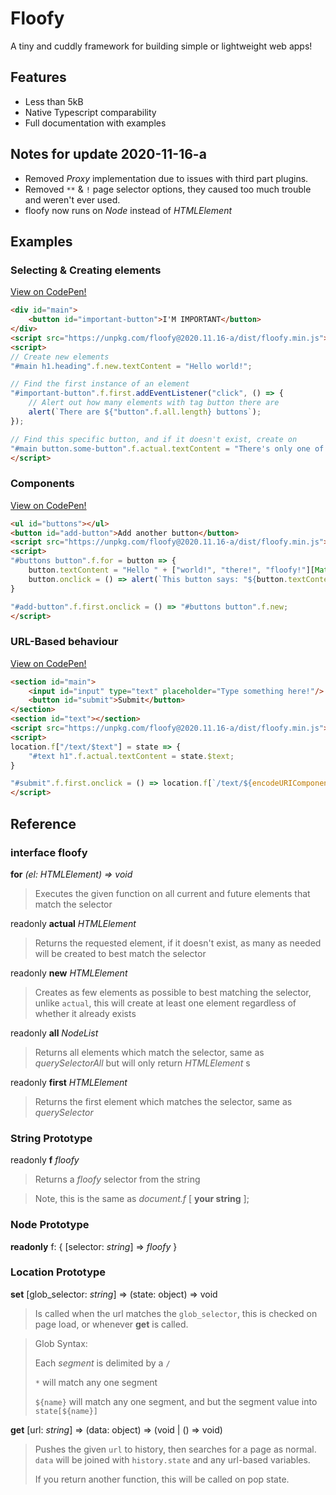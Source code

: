 # Floofy

A tiny and cuddly framework for building simple or lightweight web apps!

## Features

- Less than 5kB
- Native Typescript comparability
- Full documentation with examples

## Notes for update 2020-11-16-a
* Removed _Proxy_ implementation due to issues with third part plugins.
* Removed `**` & `!` page selector options, they caused too much trouble and weren't ever used.
* floofy now runs on _Node_ instead of _HTMLElement_

## Examples

### Selecting & Creating elements

[View on CodePen!](https://codepen.io/SirPandaNugget/pen/ZEOprRG)

```html
<div id="main">
	<button id="important-button">I'M IMPORTANT</button>
</div>
<script src="https://unpkg.com/floofy@2020.11.16-a/dist/floofy.min.js"></script>
<script>
// Create new elements
"#main h1.heading".f.new.textContent = "Hello world!";

// Find the first instance of an element
"#important-button".f.first.addEventListener("click", () => {
	// Alert out how many elements with tag button there are
	alert(`There are ${"button".f.all.length} buttons`);
});

// Find this specific button, and if it doesn't exist, create on
"#main button.some-button".f.actual.textContent = "There's only one of me!";
</script>	
```

### Components

[View on CodePen!](https://codepen.io/SirPandaNugget/pen/mdEmoyO)

```html
<ul id="buttons"></ul>
<button id="add-button">Add another button</button>
<script src="https://unpkg.com/floofy@2020.11.16-a/dist/floofy.min.js"></script>
<script>
"#buttons button".f.for = button => {
	button.textContent = "Hello " + ["world!", "there!", "floofy!"][Math.floor(Math.random() * 3)];
	button.onclick = () => alert(`This button says: "${button.textContent}"`);
}

"#add-button".f.first.onclick = () => "#buttons button".f.new;
</script>
```

### URL-Based behaviour

[View on CodePen!](https://codepen.io/SirPandaNugget/pen/pobPYLY)

```html
<section id="main">
	<input id="input" type="text" placeholder="Type something here!"/>
	<button id="submit">Submit</button>
</section>
<section id="text"></section>
<script src="https://unpkg.com/floofy@2020.11.16-a/dist/floofy.min.js"></script>
<script>
location.f["/text/$text"] = state => {
	"#text h1".f.actual.textContent = state.$text;
}

"#submit".f.first.onclick = () => location.f[`/text/${encodeURIComponent("#input".f.first.value)}`]({});
</script>
```

## Reference

### interface **floofy**

**for** *(el: HTMLElement) => void*

> Executes the given function on all current and future elements that match the selector

readonly **actual** *HTMLElement*

> Returns the requested element, if it doesn't exist, as many as needed will be created to best match the selector

readonly **new** *HTMLElement*

> Creates as few elements as possible to best matching the selector, unlike `actual`, this will create at least one element regardless of whether it already exists

readonly **all** *NodeList*

> Returns all elements which match the selector, same as _querySelectorAll_ but will only return _HTMLElement_ s

readonly **first** *HTMLElement*

> Returns the first element which matches the selector, same as _querySelector_

### String Prototype

readonly **f** *floofy*

> Returns a *floofy* selector from the string

> Note, this is the same as _document.f_ [ **your string** ];

### Node Prototype

**readonly** f: { [selector: *string*] => *floofy* }

### Location Prototype

**set** [glob_selector: *string*] => (state: object) => void

> Is called when the url matches the `glob_selector`, this is checked on page load, or whenever **get** is called.

> Glob Syntax:
>
> Each _segment_ is delimited by a `/`
>
> `*` will match any one segment
> 
> `${name}` will match any one segment, and but the segment value into `state[${name}]`

**get** [url: *string*] => (data: object) => (void | () => void)

> Pushes the given `url` to history, then searches for a page as normal. `data` will be joined with `history.state` and any url-based variables.
>
> If you return another function, this will be called on pop state.
